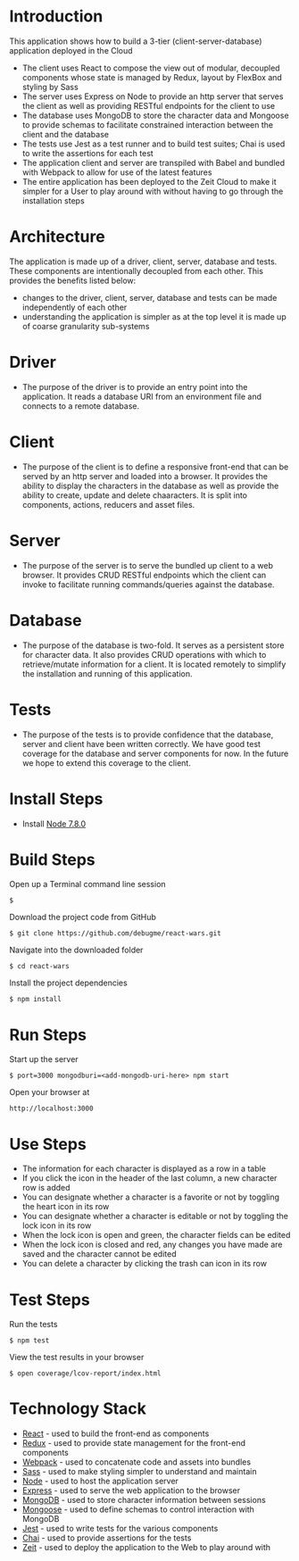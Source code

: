 # Introduction
This application shows how to build a 3-tier (client-server-database) application deployed in the Cloud
* The client uses React to compose the view out of modular, decoupled components whose state is managed by Redux, layout by FlexBox and styling by Sass
* The server uses Express on Node to provide an http server that serves the client as well as providing RESTful endpoints for the client to use
* The database uses MongoDB to store the character data and Mongoose to provide schemas to facilitate constrained interaction between the client and the database
* The tests use Jest as a test runner and to build test suites; Chai is used to write the assertions for each test
* The application client and server are transpiled with Babel and bundled with Webpack to allow for use of the latest features
* The entire application has been deployed to the Zeit Cloud to make it simpler for a User to play around with without having to go through the installation steps

# Architecture
The application is made up of a driver, client, server, database and tests. These components are intentionally decoupled from each other. This provides the benefits listed below:
* changes to the driver, client, server, database and tests can be made independently of each other
* understanding the application is simpler as at the top level it is made up of coarse granularity sub-systems

# Driver
* The purpose of the driver is to provide an entry point into the application. It reads a database URI from an environment file and connects to a remote database.

# Client
* The purpose of the client is to define a responsive front-end that can be served by an http server and loaded into a browser. It provides the ability to display the characters in the database as well as provide the ability to create, update and delete chaaracters. It is split into components, actions, reducers and asset files.

# Server
* The purpose of the server is to serve the bundled up client to a web browser. It provides CRUD RESTful endpoints which the client can invoke to facilitate running commands/queries against the database.

# Database
* The purpose of the database is two-fold. It serves as a persistent store for character data. It also provides CRUD operations with which to retrieve/mutate information for a client. It is located remotely to simplify the installation and running of this application.

# Tests
* The purpose of the tests is to provide confidence that the database, server and client have been written correctly. We have good test coverage for the database and server components for now. In the future we hope to extend this coverage to the client.

# Install Steps
* Install [Node 7.8.0](https://nodejs.org/en/)

# Build Steps

Open up a Terminal command line session
```
$
```

Download the project code from GitHub
```
$ git clone https://github.com/debugme/react-wars.git
```

Navigate into the downloaded folder
```
$ cd react-wars
```

Install the project dependencies
```
$ npm install
```

# Run Steps

Start up the server
```
$ port=3000 mongodburi=<add-mongodb-uri-here> npm start
```
Open your browser at
```
http://localhost:3000
```

# Use Steps

* The information for each character is displayed as a row in a table
* If you click the icon in the header of the last column, a new character row is added
* You can designate whether a character is a favorite or not by toggling the heart icon in its row
* You can designate whether a character is editable or not by toggling the lock icon in its row
 * When the lock icon is open and green, the character fields can be edited
 * When the lock icon is closed and red, any changes you have made are saved and the character cannot be edited
* You can delete a character by clicking the trash can icon in its row

# Test Steps

Run the tests
```
$ npm test
```
View the test results in your browser
```
$ open coverage/lcov-report/index.html
```

# Technology Stack

* [React](https://facebook.github.io/react/) - used to build the front-end as components
* [Redux](http://redux.js.org) - used to provide state management for the front-end components
* [Webpack](https://webpack.js.org) - used to concatenate code and assets into bundles
* [Sass](http://sass-lang.com) - used to make styling simpler to understand and maintain
* [Node](https://nodejs.org/en/) - used to host the application server
* [Express](http://expressjs.com) - used to serve the web application to the browser
* [MongoDB](https://www.mongodb.com) - used to store character information between sessions
* [Mongoose](http://mongoosejs.com/) - used to define schemas to control interaction with MongoDB
* [Jest](https://facebook.github.io/jest/) - used to write tests for the various components
* [Chai](http://chaijs.com/) - used to provide assertions for the tests
* [Zeit](https://zeit.co/) - used to deploy the application to the Web to play around with
